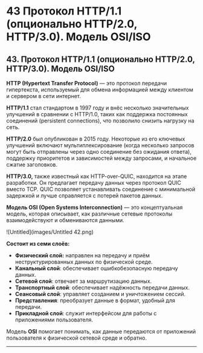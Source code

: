 # 43 Протокол HTTP/1.1 (опционально HTTP/2.0, HTTP/3.0). Модель OSI/ISO

## **43. Протокол HTTP/1.1 (опционально HTTP/2.0, HTTP/3.0). Модель OSI/ISO**

**HTTP (Hypertext Transfer Protocol)** — это протокол передачи гипертекста, используемый для обмена информацией между клиентом и сервером в сети интернет.

**HTTP/1.1** стал стандартом в 1997 году и внёс несколько значительных улучшений в сравнении с HTTP/1.0, таких как поддержка постоянных соединений (persistent connections), что позволило снизить нагрузку на сеть.

**HTTP/2.0** был опубликован в 2015 году. Некоторые из его ключевых улучшений включают мультиплексирование (когда несколько запросов могут быть отправлены через одно соединение без ожидания ответа), поддержку приоритетов и зависимостей между запросами, и начальное сжатие заголовков.

**HTTP/3.0,** также известный как HTTP-over-QUIC, находится на этапе разработки. Он предлагает передачу данных через протокол QUIC вместо TCP. QUIC позволяет устанавливать соединение с минимальной задержкой и лучше справляется с потерей пакетов данных.

**Модель OSI (Open Systems Interconnection)** — это концептуальная модель, которая описывает, как различные сетевые протоколы взаимодействуют и обмениваются данными.

![Untitled](images/Untitled 42.png)

**Состоит из семи слоёв:**

- **Физический слой:** направлен на передачу и приём неструктурированных данных по физической среде.
- **Канальный слой**: обеспечивает ошибкобезопасную передачу данных.
- **Сетевой слой**: отвечает за маршрутизацию данных.
- **Транспортный слой**: обеспечивает надёжность передачи данных.
- **Сеансовый слой**: управляет созданием и уничтожением сессий.
- **Представления**: преобразует данные в формат, удобный для передачи.
- **Прикладной слой**: служит интерфейсом для работы с приложениями пользователя.

Модель **OSI** помогает понимать, как данные передаются от приложений пользователя к физической сетевой среде и обратно.

---